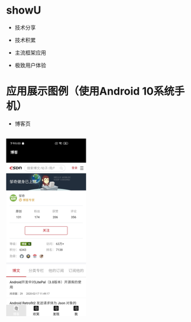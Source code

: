 # showU

- 技术分享

- 技术积累

- 主流框架应用

- 极致用户体验

# 应用展示图例（使用Android 10系统手机）

- 博客页

<br/>
<img src="https://github.com/githubzouqi/showU/blob/master/displayImage/boke.jpg" width="216" height="480">

